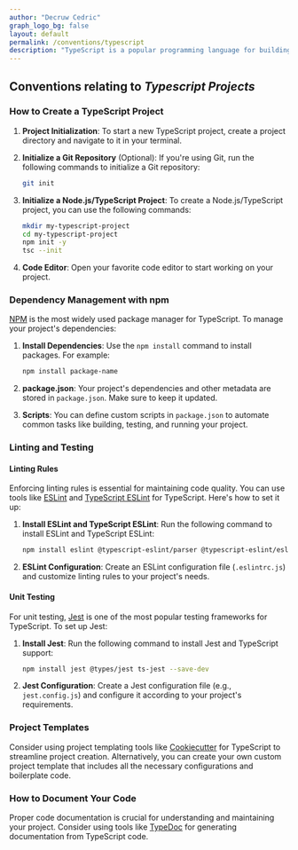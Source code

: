 ```yaml
---
author: "Decruw Cedric"
graph_logo_bg: false
layout: default
permalink: /conventions/typescript
description: "TypeScript is a popular programming language for building web applications. Learn about TypeScript conventions and best practices."
---
```


## Conventions relating to _Typescript Projects_

### How to Create a TypeScript Project

1. **Project Initialization**: To start a new TypeScript project, create a project directory and navigate to it in your terminal.

2. **Initialize a Git Repository** (Optional): If you're using Git, run the following commands to initialize a Git repository:

   ```bash
   git init
   ```

3. **Initialize a Node.js/TypeScript Project**: To create a Node.js/TypeScript project, you can use the following commands:

   ```bash
   mkdir my-typescript-project
   cd my-typescript-project
   npm init -y
   tsc --init
   ```

4. **Code Editor**: Open your favorite code editor to start working on your project.

### Dependency Management with npm

[NPM](https://www.npmjs.com/) is the most widely used package manager for TypeScript. To manage your project's dependencies:

1. **Install Dependencies**: Use the `npm install` command to install packages. For example:

   ```bash
   npm install package-name
   ```

2. **package.json**: Your project's dependencies and other metadata are stored in `package.json`. Make sure to keep it updated.

3. **Scripts**: You can define custom scripts in `package.json` to automate common tasks like building, testing, and running your project.

### Linting and Testing

#### Linting Rules

Enforcing linting rules is essential for maintaining code quality. You can use tools like [ESLint](https://eslint.org/) and [TypeScript ESLint](https://github.com/typescript-eslint/typescript-eslint) for TypeScript. Here's how to set it up:

1. **Install ESLint and TypeScript ESLint**: Run the following command to install ESLint and TypeScript ESLint:

   ```bash
   npm install eslint @typescript-eslint/parser @typescript-eslint/eslint-plugin --save-dev
   ```

2. **ESLint Configuration**: Create an ESLint configuration file (`.eslintrc.js`) and customize linting rules to your project's needs.

#### Unit Testing

For unit testing, [Jest](https://jestjs.io/) is one of the most popular testing frameworks for TypeScript. To set up Jest:

1. **Install Jest**: Run the following command to install Jest and TypeScript support:

   ```bash
   npm install jest @types/jest ts-jest --save-dev
   ```

2. **Jest Configuration**: Create a Jest configuration file (e.g., `jest.config.js`) and configure it according to your project's requirements.

### Project Templates

Consider using project templating tools like [Cookiecutter](https://cookiecutter.readthedocs.io/) for TypeScript to streamline project creation. Alternatively, you can create your own custom project template that includes all the necessary configurations and boilerplate code.

### How to Document Your Code

Proper code documentation is crucial for understanding and maintaining your project. Consider using tools like [TypeDoc](https://typedoc.org/) for generating documentation from TypeScript code.
